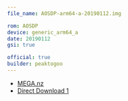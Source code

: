 ```yaml
---
file_name: AOSDP-arm64-a-20190112.img

rom: AOSDP
device: generic_arm64_a
date: 20190112
gsi: true

official: true
builder: peaktogoo
---
```

<!-- Insert downloads here: -->

* [MEGA.nz](https://mega.nz/#!irhiVKxS!_k_yzJIYVL8V5GcAGJNa6WxyteFCL14vCCq30rcga74)
* [Direct Download 1](https://ams01.downloads.aosdp.com/gsi/ARM64_A/20190112/)
